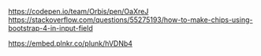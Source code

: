 https://codepen.io/team/Orbis/pen/OaXreJ
https://stackoverflow.com/questions/55275193/how-to-make-chips-using-bootstrap-4-in-input-field

https://embed.plnkr.co/plunk/hVDNb4
